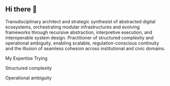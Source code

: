 ## Hi there 👋
Transdisciplinary architect and strategic synthesist of abstracted digital ecosystems, orchestrating modular infrastructures and evolving frameworks through recursive abstraction, interpretive execution, and interoperable system design. Practitioner of structured complexity and operational ambiguity, enabling scalable, regulation-conscious continuity and the illusion of seamless cohesion across institutional and civic domains.

My Expertise
Trying 

Structured complexity

Operational ambiguity
<!--
**swaffufu/swaffufu** is a ✨ _special_ ✨ repository because its `README.md` (this file) appears on your GitHub profile.

Here are some ideas to get you started:

- 🔭 I’m currently working on ...
- 🌱 I’m currently learning ...
- 👯 I’m looking to collaborate on ...
- 🤔 I’m looking for help with ...
- 💬 Ask me about ...
- 📫 How to reach me: ...
- 😄 Pronouns: ...
- ⚡ Fun fact: ...
-->
